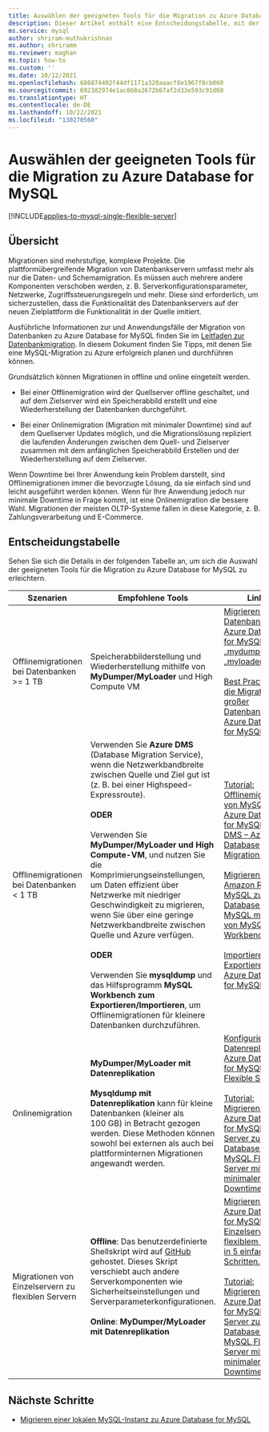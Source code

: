```yaml
---
title: Auswählen der geeigneten Tools für die Migration zu Azure Database for MySQL
description: Dieser Artikel enthält eine Entscheidungstabelle, mit der Kund*innen die geeigneten Tools für die Migration zu Azure Database for MySQL auswählen können.
ms.service: mysql
author: shriram-muthukrishnan
ms.author: shriramm
ms.reviewer: maghan
ms.topic: how-to
ms.custom: ''
ms.date: 10/12/2021
ms.openlocfilehash: 686874492f44df1171a320aaacf8e1967f8cb060
ms.sourcegitcommit: 692382974e1ac868a2672b67af2d33e593c91d60
ms.translationtype: HT
ms.contentlocale: de-DE
ms.lasthandoff: 10/22/2021
ms.locfileid: "130270560"
---
```

# <a name="select-the-right-tools-for-migration-to-azure-database-for-mysql"></a>Auswählen der geeigneten Tools für die Migration zu Azure Database for MySQL

[!INCLUDE[applies-to-mysql-single-flexible-server](includes/applies-to-mysql-single-flexible-server.md)]

## <a name="overview"></a>Übersicht

Migrationen sind mehrstufige, komplexe Projekte. Die plattformübergreifende Migration von Datenbankservern umfasst mehr als nur die Daten- und Schemamigration. Es müssen auch mehrere andere Komponenten verschoben werden, z. B. Serverkonfigurationsparameter, Netzwerke, Zugriffssteuerungsregeln und mehr. Diese sind erforderlich, um sicherzustellen, dass die Funktionalität des Datenbankservers auf der neuen Zielplattform die Funktionalität in der Quelle imitiert. 

Ausführliche Informationen zur und Anwendungsfälle der Migration von Datenbanken zu Azure Database for MySQL finden Sie im [Leitfaden zur Datenbankmigration](migrate/mysql-on-premises-azure-db/01-mysql-migration-guide-intro.md). In diesem Dokument finden Sie Tipps, mit denen Sie eine MySQL-Migration zu Azure erfolgreich planen und durchführen können. 

Grundsätzlich können Migrationen in offline und online eingeteilt werden. 

- Bei einer Offlinemigration wird der Quellserver offline geschaltet, und auf dem Zielserver wird ein Speicherabbild erstellt und eine Wiederherstellung der Datenbanken durchgeführt. 

- Bei einer Onlinemigration (Migration mit minimaler Downtime) sind auf dem Quellserver Updates möglich, und die Migrationslösung repliziert die laufenden Änderungen zwischen dem Quell- und Zielserver zusammen mit dem anfänglichen Speicherabbild Erstellen und der Wiederherstellung auf dem Zielserver. 

Wenn Downtime bei Ihrer Anwendung kein Problem darstellt, sind Offlinemigrationen immer die bevorzugte Lösung, da sie einfach sind und leicht ausgeführt werden können. Wenn für Ihre Anwendung jedoch nur minimale Downtime in Frage kommt, ist eine Onlinemigration die bessere Wahl. Migrationen der meisten OLTP-Systeme fallen in diese Kategorie, z. B. Zahlungsverarbeitung und E-Commerce. 

## <a name="decision-table"></a>Entscheidungstabelle

Sehen Sie sich die Details in der folgenden Tabelle an, um sich die Auswahl der geeigneten Tools für die Migration zu Azure Database for MySQL zu erleichtern. 

| Szenarien | Empfohlene Tools | Links |
|-------|------|------------|
| Offlinemigrationen bei Datenbanken >= 1 TB | Speicherabbilderstellung und Wiederherstellung mithilfe von **MyDumper/MyLoader** und High Compute VM | [Migrieren großer Datenbanken zu Azure Database for MySQL mit „mydumper“/„myloader“](concepts-migrate-mydumper-myloader.md) <br><br> [Best Practices für die Migration großer Datenbanken zu Azure Database for MySQL](https://techcommunity.microsoft.com/t5/azure-database-for-mysql/best-practices-for-migrating-large-databases-to-azure-database/ba-p/1362699)|
| Offlinemigrationen bei Datenbanken < 1 TB  | Verwenden Sie **Azure DMS** (Database Migration Service), wenn die Netzwerkbandbreite zwischen Quelle und Ziel gut ist (z. B. bei einer Highspeed-Expressroute).  <br><br>   **ODER** <br><br> Verwenden Sie **MyDumper/MyLoader und High Compute-VM**, und nutzen Sie die Komprimierungseinstellungen, um Daten effizient über Netzwerke mit niedriger Geschwindigkeit zu migrieren, wenn Sie über eine geringe Netzwerkbandbreite zwischen Quelle und Azure verfügen.  <br><br> **ODER** <br><br> Verwenden Sie **mysqldump** und das Hilfsprogramm **MySQL Workbench zum Exportieren/Importieren**, um Offlinemigrationen für kleinere Datenbanken durchzuführen.  | [Tutorial: Offlinemigration von MySQL zu Azure Database for MySQL mit DMS – Azure Database Migration Service](../dms/tutorial-mysql-azure-mysql-offline-portal.md)<br><br>  [Migrieren von Amazon RDS für MySQL zu Azure Database for MySQL mithilfe von MySQL Workbench](how-to-migrate-rds-mysql-workbench.md)<br><br>  [Importieren und Exportieren – Azure Database for MySQL](concepts-migrate-import-export.md)|
| Onlinemigration |  **MyDumper/MyLoader mit Datenreplikation** <br><br> **Mysqldump mit Datenreplikation** kann für kleine Datenbanken (kleiner als 100 GB) in Betracht gezogen werden.  Diese Methoden können sowohl bei externen als auch bei plattforminternen Migrationen angewandt werden. | [Konfigurieren der Datenreplikation – Azure Database for MySQL Flexible Server](flexible-server/how-to-data-in-replication.md) <br><br> [Tutorial: Migrieren von Azure Database for MySQL Single Server zu Azure Database for MySQL Flexible Server mit minimaler Downtime](howto-migrate-single-flexible-minimum-downtime.md) |
|Migrationen von Einzelservern zu flexiblen Servern |  **Offline**: Das benutzerdefinierte Shellskript wird auf [GitHub](https://github.com/Azure/azure-mysql/tree/master/azuremysqltomysqlmigrate) gehostet. Dieses Skript verschiebt auch andere Serverkomponenten wie Sicherheitseinstellungen und Serverparameterkonfigurationen. <br><br>**Online**: **MyDumper/MyLoader mit Datenreplikation** |  [Migrieren von Azure Database for MySQL – Einzelserver zu flexiblem Server in 5 einfachen Schritten.](https://techcommunity.microsoft.com/t5/azure-database-for-mysql/migrate-from-azure-database-for-mysql-single-server-to-flexible/ba-p/2674057)<br><br>   [Tutorial: Migrieren von Azure Database for MySQL Single Server zu Azure Database for MySQL Flexible Server mit minimaler Downtime](howto-migrate-single-flexible-minimum-downtime.md)| 

## <a name="next-steps"></a>Nächste Schritte
* [Migrieren einer lokalen MySQL-Instanz zu Azure Database for MySQL](migrate/mysql-on-premises-azure-db/01-mysql-migration-guide-intro.md)

<br><br>
